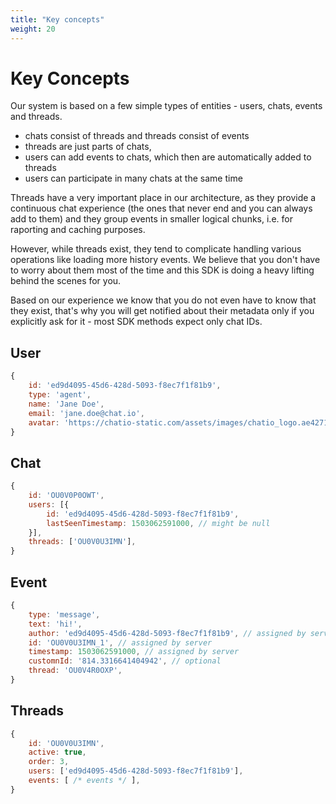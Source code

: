 ```yaml
---
title: "Key concepts"
weight: 20
---
```


# Key Concepts

Our system is based on a few simple types of entities - users, chats, events and threads.

- chats consist of threads and threads consist of events
- threads are just parts of chats,
- users can add events to chats, which then are automatically added to threads
- users can participate in many chats at the same time

Threads have a very important place in our architecture, as they provide a continuous chat experience (the ones that never end and you can always add to them) and they group events in smaller logical chunks, i.e. for raporting and caching purposes.

However, while threads exist, they tend to complicate handling various operations like loading more history events. We believe that you don't have to worry about them most of the time and this SDK is doing a heavy lifting behind the scenes for you.

Based on our experience we know that you do not even have to know that they exist, that's why you will get notified about their metadata only if you explicitly ask for it - most SDK methods expect only chat IDs.

## User

```js
{
	id: 'ed9d4095-45d6-428d-5093-f8ec7f1f81b9',
	type: 'agent',
	name: 'Jane Doe',
	email: 'jane.doe@chat.io',
	avatar: 'https://chatio-static.com/assets/images/chatio_logo.ae4271fe1a0a2db838dcf075388ee844.png',
}
```

## Chat

```js
{
	id: 'OU0V0P0OWT',
	users: [{
        id: 'ed9d4095-45d6-428d-5093-f8ec7f1f81b9',
        lastSeenTimestamp: 1503062591000, // might be null
    }],
	threads: ['OU0V0U3IMN'],
}
```

## Event

```js
{
	type: 'message',
	text: 'hi!',
    author: 'ed9d4095-45d6-428d-5093-f8ec7f1f81b9', // assigned by server
	id: 'OU0V0U3IMN_1', // assigned by server
    timestamp: 1503062591000, // assigned by server
    customnId: '814.3316641404942', // optional
    thread: 'OU0V4R0OXP',
}
```

## Threads

```js
{
	id: 'OU0V0U3IMN',
	active: true,
	order: 3,
	users: ['ed9d4095-45d6-428d-5093-f8ec7f1f81b9'],
	events: [ /* events */ ],
}
```
